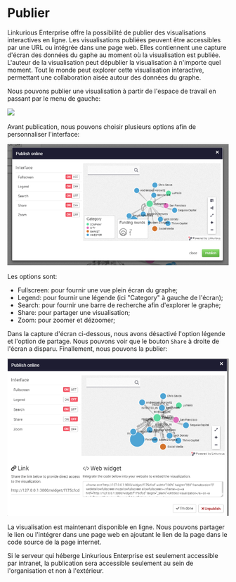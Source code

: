 # Publier

Linkurious Enterprise offre la possibilité de publier des visualisations interactives en ligne. Les visualisations publiées peuvent être accessibles par une URL ou intégrée dans une page web. Elles contiennent une capture d'écran des données du gaphe au moment où la visualisation est publiée. L'auteur de la visualisation peut dépublier la visualisation à n'importe quel moment. Tout le monde peut explorer cette visualisation interactive, permettant une collaboration aisée autour des données du graphe. 

Nous pouvons publier une visualisation à partir de l'espace de travail en passant par le menu de gauche:

![](https://github.com/Linkurious/linkurious-enterprise-manual/raw/master/en/manage/MenutoP.png)

Avant publication, nous pouvons choisir plusieurs options afin de personnaliser l'interface:

![](../../en/manage/ScreenBP.png)

Les options sont: 

- Fullscreen: pour fournir une vue plein écran du graphe;
- Legend: pour fournir une légende (ici "Category" à gauche de l'écran);
- Search: pour fournir une barre de recherche afin d'explorer le graphe;
- Share: pour partager une visualisation;
- Zoom: pour zoomer et dézoomer;


Dans la capture d'écran ci-dessous, nous avons désactivé l'option légende et l'option de partage. Nous pouvons voir que le bouton ```Share``` à droite de l'écran a disparu. Finallement, nous pouvons la publier: 

![](../../en/manage/Done.png)


La visualisation est maintenant disponible en ligne. Nous pouvons partager le lien ou l'intégrer dans une page web en ajoutant le lien de la page dans le code source de la page internet.


<div class="alert alert-info">
    Si le serveur qui héberge Linkurious Enterprise est seulement accessible par intranet, la publication sera accessible seulement au sein de l'organisation et non à l'extérieur. 
</div>
